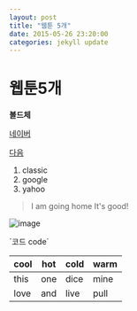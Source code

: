 ```yaml
---
layout: post
title: "웹툰 5개"
date: 2015-05-26 23:20:00
categories: jekyll update
---
```

# 웹툰5개 #
**볼드체**

[네이버](http://www.naver.com/)

[다음][1]

1. classic
2. google
3. yahoo

> I am going home
> It's good!

![image](http://imgnews.naver.net/image/001/2015/05/26/PYH2014062305340005100_P2_99_20150526170504.jpg)

\`코드 code\`

| cool | hot | cold | warm |
| ---- | --- | ---- | ---- |
| this | one | dice | mine |
| love | and | live | pull |

[1]: https://www.daum.net/
